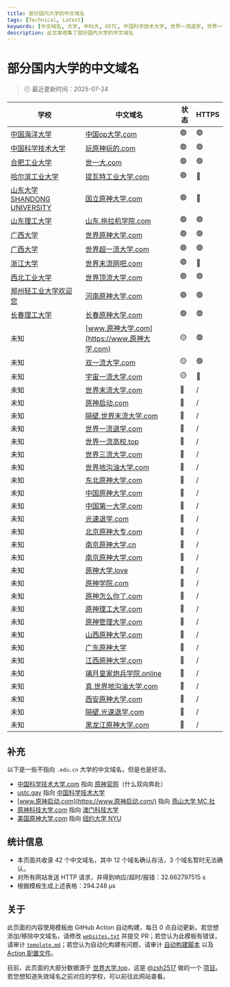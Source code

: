 ```yaml
---
title: 部分国内大学的中文域名
tags: [Technical, Latest]
keywords: [中文域名, 大学, 中科大, USTC, 中国科学技术大学, 世界一流退学, 世界一流大学]
description: 此文章收集了部分国内大学的中文域名
---
```


# 部分国内大学的中文域名

> 🕗 最近更新时间：2025-07-24

| 学校 | 中文域名 | 状态 | HTTPS |
| --- | --- | --- | --- |
| [中国海洋大学](https://www.ouc.edu.cn/) | [中国op大学.com](https://中国op大学.com) | <span title='网站正常重定向到 https://www.ouc.edu.cn/'>🟢</span> | 🟢 |
| [中国科学技术大学](https://ustc.edu.cn/) | [玩原神玩的.com](https://玩原神玩的.com) | <span title='网站正常重定向到 https://ustc.edu.cn/'>🟢</span> | 🟢 |
| [合肥工业大学](https://www.hfut.edu.cn/) | [世一大.com](https://世一大.com) | <span title='网站正常重定向到 https://www.hfut.edu.cn/'>🟢</span> | 🟢 |
| [哈尔滨工业大学](http://www.hit.edu.cn/) | [提瓦特工业大学.com](http://提瓦特工业大学.com) | <span title='网站正常重定向到 http://www.hit.edu.cn/'>🟢</span> | 🔴 |
| [山东大学 SHANDONG UNIVERSITY](https://www.sdu.edu.cn/) | [国立原神大学.com](http://国立原神大学.com) | <span title='网站正常重定向到 https://www.sdu.edu.cn/'>🟢</span> | 🔴 |
| [山东理工大学](https://www.sdut.edu.cn/) | [山东.拖拉机学院.com](https://山东.拖拉机学院.com) | <span title='网站正常重定向到 https://www.sdut.edu.cn/'>🟢</span> | 🟢 |
| [广西大学](https://www.gxu.edu.cn/) | [世界原神大学.com](https://世界原神大学.com) | <span title='网站正常重定向到 https://www.gxu.edu.cn/'>🟢</span> | 🟢 |
| [广西大学](https://www.gxu.edu.cn/) | [世界超一流大学.com](https://世界超一流大学.com) | <span title='网站正常重定向到 https://www.gxu.edu.cn/'>🟢</span> | 🟢 |
| [浙江大学](https://www.zju.edu.cn/) | [世界末流网吧.com](http://世界末流网吧.com) | <span title='网站正常重定向到 https://www.zju.edu.cn/'>🟢</span> | 🔴 |
| [西北工业大学](https://www.nwpu.edu.cn/) | [世界顶流大学.com](https://世界顶流大学.com) | <span title='网站正常重定向到 https://www.nwpu.edu.cn/'>🟢</span> | 🟢 |
| [郑州轻工业大学欢迎您](https://www.zzuli.edu.cn/) | [河南原神大学.com](https://河南原神大学.com) | <span title='网站正常重定向到 https://www.zzuli.edu.cn/'>🟢</span> | 🟢 |
| [长春理工大学](https://www.cust.edu.cn/) | [长春原神大学.com](https://长春原神大学.com) | <span title='网站正常重定向到 https://www.cust.edu.cn/'>🟢</span> | 🟢 |
| 未知 | [www.原神大学.com](https://www.原神大学.com) | <span title='网站可能被盗用，也可能使用了 js 实现重定向'>🟡</span> | 🟢 |
| 未知 | [双一流大学.com](https://双一流大学.com) | <span title='网站可能被盗用，也可能使用了 js 实现重定向'>🟡</span> | 🟢 |
| 未知 | [宇宙一流大学.com](http://宇宙一流大学.com) | <span title='网站可能被盗用，也可能使用了 js 实现重定向'>🟡</span> | 🔴 |
| 未知 | [世界末流大学.com](https://世界末流大学.com) | <span title='网站重定向到疑似垃圾网站 `http://ww38.世界末流大学.com/`'>🔴</span> | / |
| 未知 | [原神启动.com](https://原神启动.com) | <span title='网站重定向到疑似垃圾网站 `http://ysumc.net/`'>🔴</span> | / |
| 未知 | [隔壁.世界末流大学.com](https://隔壁.世界末流大学.com) | <span title='网站重定向到疑似垃圾网站 `http://ww38.隔壁.世界末流大学.com/`'>🔴</span> | / |
| 未知 | [世界一流退学.com](http://世界一流退学.com) | <span title='网站连接错误，可能是域名已过期 (ConnectionError)'>🔴</span> | / |
| 未知 | [世界一流高校.top](http://世界一流高校.top) | <span title='网站连接错误，可能是域名已过期 (ConnectionError)'>🔴</span> | / |
| 未知 | [世界三流大学.com](http://世界三流大学.com) | <span title='未知异常 (Server disconnected)!!!'>🔴</span> | / |
| 未知 | [世界地沟油大学.com](https://世界地沟油大学.com) | <span title='网站连接超时 (ConnectTimeout)'>🔴</span> | / |
| 未知 | [东北原神大学.com](http://东北原神大学.com) | <span title='网站连接错误，可能是域名已过期 (ConnectionError)'>🔴</span> | / |
| 未知 | [中国原神大学.com](http://中国原神大学.com) | <span title='网站连接错误，可能是域名已过期 (ConnectionError)'>🔴</span> | / |
| 未知 | [中国第一大学.com](http://中国第一大学.com) | <span title='网站连接错误，可能是域名已过期 (ConnectionError)'>🔴</span> | / |
| 未知 | [光速退学.com](https://光速退学.com) | <span title='网站连接超时 (ConnectTimeout)'>🔴</span> | / |
| 未知 | [北京原神大专.com](http://北京原神大专.com) | <span title='网站连接错误，可能是域名已过期 (ConnectionError)'>🔴</span> | / |
| 未知 | [南京原神大学.cn](http://南京原神大学.cn) | <span title='网站连接错误，可能是域名已过期 (ConnectionError)'>🔴</span> | / |
| 未知 | [南京原神大学.com](http://南京原神大学.com) | <span title='网站连接错误，可能是域名已过期 (ConnectionError)'>🔴</span> | / |
| 未知 | [原神大学.love](http://原神大学.love) | <span title='网站连接错误，可能是域名已过期 (ConnectionError)'>🔴</span> | / |
| 未知 | [原神学院.com](https://原神学院.com) | <span title='网站连接超时 (ConnectTimeout)'>🔴</span> | / |
| 未知 | [原神怎么你了.com](http://原神怎么你了.com) | <span title='网站连接错误，可能是域名已过期 (ConnectionError)'>🔴</span> | / |
| 未知 | [原神理工大学.com](http://原神理工大学.com) | <span title='网站连接错误，可能是域名已过期 (ConnectionError)'>🔴</span> | / |
| 未知 | [原神管理大学.com](http://原神管理大学.com) | <span title='网站连接错误，可能是域名已过期 (ConnectionError)'>🔴</span> | / |
| 未知 | [山西原神大学.com](http://山西原神大学.com) | <span title='网站连接错误，可能是域名已过期 (ConnectionError)'>🔴</span> | / |
| 未知 | [广东原神大学](http://广东原神大学) | <span title='网站连接错误，可能是域名已过期 (ConnectionError)'>🔴</span> | / |
| 未知 | [江西原神大学.com](http://江西原神大学.com) | <span title='网站连接错误，可能是域名已过期 (ConnectionError)'>🔴</span> | / |
| 未知 | [璃月皇家炮兵学院.online](http://璃月皇家炮兵学院.online) | <span title='网站连接错误，可能是域名已过期 (ConnectionError)'>🔴</span> | / |
| 未知 | [真.世界地沟油大学.com](https://真.世界地沟油大学.com) | <span title='网站连接超时 (ConnectTimeout)'>🔴</span> | / |
| 未知 | [西安原神大学.com](http://西安原神大学.com) | <span title='网站连接错误，可能是域名已过期 (ConnectionError)'>🔴</span> | / |
| 未知 | [隔壁.光速退学.com](https://隔壁.光速退学.com) | <span title='网站连接超时 (ConnectTimeout)'>🔴</span> | / |
| 未知 | [黑龙江原神大学.com](http://黑龙江原神大学.com) | <span title='网站连接错误，可能是域名已过期 (ConnectionError)'>🔴</span> | / |

## 补充

以下是一些不指向 `.edu.cn` 大学的中文域名，但是也是好活。

- [中国科学技术大学.com](http://中国科学技术大学.com/) 指向 [原神官网](https://ys.mihoyo.com/)（什么双向奔赴）
- [ustc.gay](https://ustc.gay) 指向 [中国科学技术大学](https://www.ustc.edu.cn/)
- [www.原神启动.com](https://www.原神启动.com/) 指向 [燕山大学 MC 社](https://ysumc.club/)
- [原神科技大学.com](http://原神科技大学.com/) 指向 [澳门科技大学](https://www.must.edu.mo/)
- [美国原神大学.com](http://美国原神大学.com/) 指向 [纽约大学 NYU](https://www.nyu.edu)

## 统计信息

- 本页面共收录 $42$ 个中文域名，其中 $12$ 个域名确认存活，$3$ 个域名暂时无法确认。
- 对所有网站发送 HTTP 请求，并得到响应/超时/报错：32.662797515 s
- 根据模板生成上述表格：294.248 μs

## 关于

此页面的内容使用模板由 GitHub Action 自动构建，每日 0 点自动更新。若您想添加/移除中文域名，请修改 [`websites.txt`](https://github.com/PRO-2684/PRO-2684.github.io/tree/master/.github/website-check/websites.txt) 并提交 PR；若您认为此模板有错误，请审计 [`template.md`](https://github.com/PRO-2684/PRO-2684.github.io/tree/master/.github/website-check/template.md)；若您认为自动化构建有问题，请审计 [自动构建脚本](https://github.com/PRO-2684/PRO-2684.github.io/tree/master/.github/website-check/update.py) 以及 [Action 配置文件](https://github.com/PRO-2684/PRO-2684.github.io/tree/master/.github/workflows/website-check.yml)。

目前，此页面的大部分数据源于 [世界大学.top](https://世界大学.top/)，这是 [@zsh2517](https://github.com/zsh2517/) 做的一个 [项目](https://github.com/zsh2517/Shijiedaxue.top)。若您想知道失效域名之前对应的学校，可以前往此网站查看。

